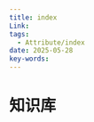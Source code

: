 ```yaml
---
title: index
Link: 
tags:
  - Attribute/index
date: 2025-05-28
key-words:
---
```

# 知识库

<IndexList :link-list="['[[医学常识]]','[[运动]]']"/> 